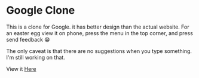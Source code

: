 # Google Clone
This is a clone for Google. it has better design than the actual website. For an easter egg view it on phone, press the menu in the top corner, and press send feedback 😁

The only caveat is that there are no suggestions when you type something. I'm still working on that.

View it [Here](https://lemirq.github.io/googleclone)